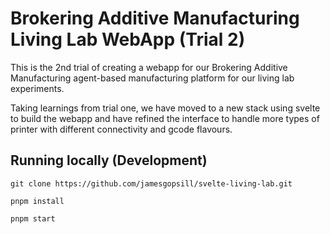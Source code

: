 # Brokering Additive Manufacturing Living Lab WebApp (Trial 2)

This is the 2nd trial of creating a webapp for our Brokering Additive Manufacturing agent-based manufacturing platform for our living lab experiments.

Taking learnings from trial one, we have moved to a new stack using svelte to build the webapp and have refined the interface to handle more types of printer with different connectivity and gcode flavours.

## Running locally (Development)

```
git clone https://github.com/jamesgopsill/svelte-living-lab.git
```

```
pnpm install
```

```
pnpm start
```